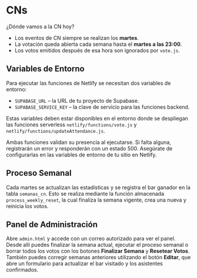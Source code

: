 # CNs
¿Dónde vamos a la CN hoy?

* Los eventos de CN siempre se realizan los **martes**.
* La votación queda abierta cada semana hasta el **martes a las 23:00**.
* Los votos emitidos después de esa hora son ignorados por `vote.js`.

## Variables de Entorno

Para ejecutar las funciones de Netlify se necesitan dos variables de entorno:

- `SUPABASE_URL` – la URL de tu proyecto de Supabase.
- `SUPABASE_SERVICE_KEY` – la clave de servicio para las funciones backend.

Estas variables deben estar disponibles en el entorno donde se despliegan las funciones serverless `netlify/functions/vote.js` y `netlify/functions/updateAttendance.js`.

Ambas funciones validan su presencia al ejecutarse. Si falta alguna, registrarán un error y responderán con un estado 500. Asegúrate de configurarlas en las variables de entorno de tu sitio en Netlify.

## Proceso Semanal

Cada martes se actualizan las estadísticas y se registra el bar ganador en la tabla `semanas_cn`. Esto se realiza mediante la función almacenada `process_weekly_reset`, la cual finaliza la semana vigente, crea una nueva y reinicia los votos.

## Panel de Administración

Abre `admin.html` y accede con un correo autorizado para ver el panel. Desde allí puedes finalizar la semana actual, ejecutar el proceso semanal o borrar todos los votos con los botones **Finalizar Semana** y **Resetear Votos**. También puedes corregir semanas anteriores utilizando el botón **Editar**, que abre un formulario para actualizar el bar visitado y los asistentes confirmados.
